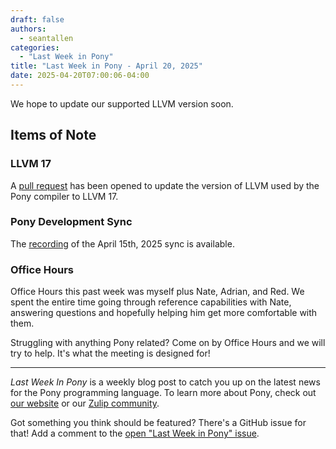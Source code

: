 ```yaml
---
draft: false
authors:
  - seantallen
categories:
  - "Last Week in Pony"
title: "Last Week in Pony - April 20, 2025"
date: 2025-04-20T07:00:06-04:00
---
```


We hope to update our supported LLVM version soon.

<!-- more -->

## Items of Note

### LLVM 17

A [pull request](https://github.com/ponylang/ponyc/pull/4680) has been opened to update the version of LLVM used by the Pony compiler to LLVM 17.

### Pony Development Sync

The [recording](https://vimeo.com/1076039176) of the April 15th, 2025 sync is available.

### Office Hours

Office Hours this past week was myself plus Nate, Adrian, and Red. We spent the entire time going through reference capabilities with Nate, answering questions and hopefully helping him get more comfortable with them.

Struggling with anything Pony related? Come on by Office Hours and we will try to help. It's what the meeting is designed for!

---

_Last Week In Pony_ is a weekly blog post to catch you up on the latest news for the Pony programming language. To learn more about Pony, check out [our website](https://ponylang.io) or our [Zulip community](https://ponylang.zulipchat.com).

Got something you think should be featured? There's a GitHub issue for that! Add a comment to the [open "Last Week in Pony" issue](https://github.com/ponylang/ponylang.github.io/issues?q=is%3Aissue+is%3Aopen+label%3Alast-week-in-pony).
